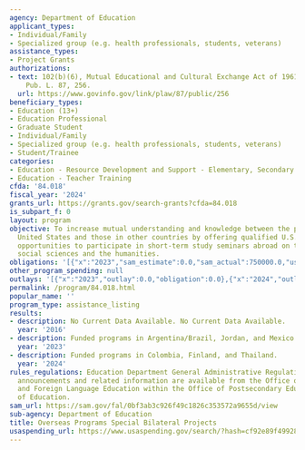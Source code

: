 ```yaml
---
agency: Department of Education
applicant_types:
- Individual/Family
- Specialized group (e.g. health professionals, students, veterans)
assistance_types:
- Project Grants
authorizations:
- text: 102(b)(6), Mutual Educational and Cultural Exchange Act of 1961, as amended.
    Pub. L. 87, 256.
  url: https://www.govinfo.gov/link/plaw/87/public/256
beneficiary_types:
- Education (13+)
- Education Professional
- Graduate Student
- Individual/Family
- Specialized group (e.g. health professionals, students, veterans)
- Student/Trainee
categories:
- Education - Resource Development and Support - Elementary, Secondary Education
- Education - Teacher Training
cfda: '84.018'
fiscal_year: '2024'
grants_url: https://grants.gov/search-grants?cfda=84.018
is_subpart_f: 0
layout: program
objective: To increase mutual understanding and knowledge between the people of the
  United States and those in other countries by offering qualified U.S. educators
  opportunities to participate in short-term study seminars abroad on topics in the
  social sciences and the humanities.
obligations: '[{"x":"2023","sam_estimate":0.0,"sam_actual":750000.0,"usa_spending_actual":0.0},{"x":"2024","sam_estimate":0.0,"sam_actual":750000.0,"usa_spending_actual":0.0},{"x":"2025","sam_estimate":0.0,"sam_actual":750000.0,"usa_spending_actual":0.0}]'
other_program_spending: null
outlays: '[{"x":"2023","outlay":0.0,"obligation":0.0},{"x":"2024","outlay":0.0,"obligation":0.0},{"x":"2025","outlay":0.0,"obligation":0.0}]'
permalink: /program/84.018.html
popular_name: ''
program_type: assistance_listing
results:
- description: No Current Data Available. No Current Data Available.
  year: '2016'
- description: Funded programs in Argentina/Brazil, Jordan, and Mexico.
  year: '2023'
- description: Funded programs in Colombia, Finland, and Thailand.
  year: '2024'
rules_regulations: Education Department General Administrative Regulations.  Program
  announcements and related information are available from the Office of International
  and Foreign Language Education within the Office of Postsecondary Education, Department
  of Education.
sam_url: https://sam.gov/fal/0bf3ab3c926f49c1826c353572a9655d/view
sub-agency: Department of Education
title: Overseas Programs Special Bilateral Projects
usaspending_url: https://www.usaspending.gov/search/?hash=cf92e89f49928669600851505a12f193
---
```


